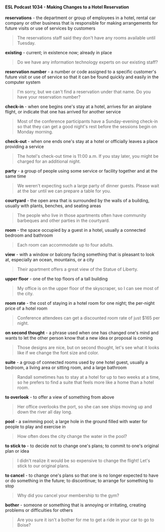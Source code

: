 #### ESL Podcast 1034 - Making Changes to a Hotel Reservation

**reservations** - the department or group of employees in a hotel, rental car
company or other business that is responsible for making arrangements for
future visits or use of services by customers

> The reservations staff said they don't have any rooms available until Tuesday.

**existing** - current; in existence now; already in place

> Do we have any information technology experts on our existing staff?

**reservation number** - a number or code assigned to a specific customer's
future visit or use of service so that it can be found quickly and easily in the
computer system

> I'm sorry, but we can't find a reservation under that name. Do you have your
reservation number?

**check-in** - when one begins one's stay at a hotel, arrives for an airplane flight, or
indicate that one has arrived for another service

> Most of the conference participants have a Sunday-evening check-in so that
they can get a good night's rest before the sessions begin on Monday morning.

**check-out** - when one ends one's stay at a hotel or officially leaves a place
providing a service

> The hotel's check-out time is 11:00 a.m. If you stay later, you might be charged
for an additional night.

**party** - a group of people using some service or facility together and at the same
time

> We weren't expecting such a large party of dinner guests. Please wait at the
bar until we can prepare a table for you.

**courtyard** - the open area that is surrounded by the walls of a building, usually
with plants, benches, and seating areas

> The people who live in those apartments often have community barbeques and
other parties in the courtyard.

**room** - the space occupied by a guest in a hotel, usually a connected bedroom
and bathroom

> Each room can accommodate up to four adults.

**view** - with a window or balcony facing something that is pleasant to look at,
especially an ocean, mountains, or a city

> Their apartment offers a great view of the Statue of Liberty.

**upper floor** - one of the top floors of a tall building

> My office is on the upper floor of the skyscraper, so I can see most of the city.

**room rate** - the cost of staying in a hotel room for one night; the per-night price
of a hotel room

> Conference attendees can get a discounted room rate of just $165 per night.

**on second thought** - a phrase used when one has changed one's mind and
wants to let the other person know that a new idea or proposal is coming

> Those designs are nice, but on second thought, let's see what it looks like if we
change the font size and color.

**suite** - a group of connected rooms used by one hotel guest, usually a bedroom,
a living area or sitting room, and a large bathroom

> Randall sometimes has to stay at a hotel for up to two weeks at a time, so he
prefers to find a suite that feels more like a home than a hotel room.

**to overlook** - to offer a view of something from above

> Her office overlooks the port, so she can see ships moving up and down the
river all day long.

**pool** - a swimming pool; a large hole in the ground filled with water for people to
play and exercise in

> How often does the city change the water in the pool?

**to stick to** - to decide not to change one's plans; to commit to one's original plan
or idea

> I didn't realize it would be so expensive to change the flight! Let's stick to our
original plans.

**to cancel** - to change one's plans so that one is no longer expected to have or
do something in the future; to discontinue; to arrange for something to stop

> Why did you cancel your membership to the gym?

**bother** - someone or something that is annoying or irritating, creating problems
or difficulties for others

> Are you sure it isn't a bother for me to get a ride in your car to go to Boise?

